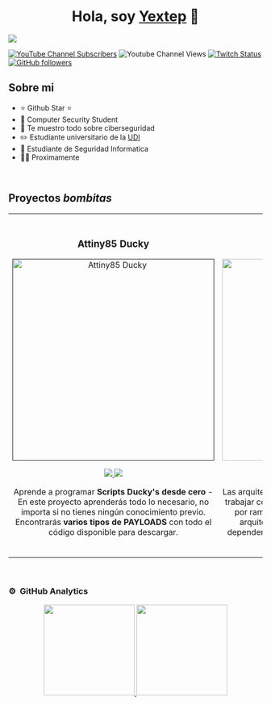 <div align="center">
<h1 align="center">Hola, soy <a href="https://aristi.dev">Yextep</a> 👋</h1>
</div>
<img src="https://github.com/Yextep/Yextep/assets/114537444/4a2effed-0f95-47c6-b0de-efa164e23fb0"> </img>

[![YouTube Channel Subscribers](https://img.shields.io/youtube/channel/subscribers/UCA5vJnB70Fs0jecYUzK8mRg)](https://youtube.com/yextep?sub_confirmation=1)
![Youtube Channel Views](https://img.shields.io/youtube/channel/views/UCA5vJnB70Fs0jecYUzK8mRg)
[![Twitch Status](https://img.shields.io/twitch/status/yextep)](https://www.twitch.tv/yextep)
[![GitHub followers](https://img.shields.io/github/followers/yextep)](https://github.com/yextep)

## Sobre mi

- ⭐ Github Star ⭐ 
- 📲 Computer Security Student
- 🎥 Te muestro todo sobre ciberseguridad
- ✏️ Estudiante universitario de la [UDI](https://web.udi.edu.co/)
- 📗 Estudiante de Seguridad Informatica
- 🧑‍🏫 Proximamente
<br>

## Proyectos *bombitas*
<table>
<tr>
<td width="50%">
<h3 align="center">Attiny85 Ducky</h3>
<div align="center">
<a href=""https://github.com/Yextep" target="_blank"><img src="https://imgur.com/nmlwOaa" width="400" alt="Attiny85 Ducky"></a>
<p>
<a href="https://github.com/Yextep" target="_blank">
<img src="https://img.shields.io/badge/CÓDIGO-ff9?style=for-the-badge&logo=github&logoColor=black">
</a>
<a href="https://www.youtube.com/Yextep" target="_blank">
<img src="https://img.shields.io/badge/-Youtube-green?style=for-the-badge&color=fbfc40">
</a>
</p>
<p>Aprende a programar <strong>Scripts Ducky's desde cero</strong> - En este proyecto aprenderás todo lo necesario, no importa si no tienes ningún conocimiento previo. Encontrarás <strong>varios tipos de PAYLOADS</strong> con todo el código disponible para descargar.</p>
</div>
                                                                                      
</td>

<td width="50%">
               <br>
<h3 align="center">Proximamente</h3>
<div align="center">                                       
<a href="https://github.com/Yextep" target="_blank"><img src="https://imgur.com/H61LJWS" width="400" alt="Proximamente"></a>
<br>
<p>
<a href="https://github.com/Yextep" target="_blank">
<img src="https://img.shields.io/badge/C%C3%93DIGO-80ffaa?style=for-the-badge&logo=github&logoColor=black">
</a>
<a href="https://www.youtube.com/Yextep" target="_blank">
<img src="https://img.shields.io/badge/-Youtube-green?style=for-the-badge&color=3fFD7f">
</a>
</p>
</p>Las arquitecturas son <strong>IMPRESCINDIBLES</strong> para poder trabajar como desarrollador/a. En este curso, divido por ramas irás aprendiendo a implementar una arquitectura real y robusta con inyección de dependencias, clean architecture, testing y mucho más.</p>
</div>                                                             
</table>                                                                                 
</div>
<br>

### ⚙️ &nbsp;GitHub Analytics

<p align="center">
<a href="https://github.com/Yextep">
  <img height="180em" src="https://github-readme-stats-eight-theta.vercel.app/api?username=Yextep&show_icons=true&theme=algolia&include_all_commits=true&count_private=true"/>
  <img height="180em" src="https://github-readme-stats-eight-theta.vercel.app/api/top-langs/?username=Yextep&layout=compact&langs_count=8&theme=algolia"/>
</a>
</p>
